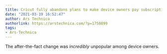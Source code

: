 ```yaml
---
title: Cricut fully abandons plans to make device owners pay subscription fee
date: "2021-03-19 16:52:47"
author: Ars Technica
authorlink: https://arstechnica.com/?p=1750899
tags:
- Ars-Technica
---
```

The after-the-fact change was <em>incredibly</em> unpopular among device owners.